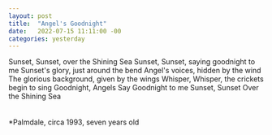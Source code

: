 ```yaml
---
layout: post
title:  "Angel's Goodnight"
date:   2022-07-15 11:11:00 -00
categories: yesterday
---
```

Sunset, Sunset, over the Shining Sea
Sunset, Sunset, saying goodnight to me
Sunset's glory, just around the bend
Angel's voices, hidden by the wind
The glorious background, given by the wings
Whisper, Whisper, the crickets begin to sing
Goodnight, Angels
Say Goodnight to me
Sunset, Sunset
Over the Shining Sea
<br/>
<br/>
<br/>
*Palmdale, circa 1993, seven years old 

